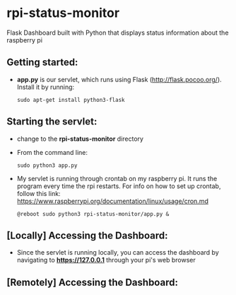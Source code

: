 # rpi-status-monitor
Flask Dashboard built with Python that displays status information about the raspberry pi

## Getting started: ##
* **app.py** is our servlet, which runs using Flask (http://flask.pocoo.org/). Install it by running: 

  `sudo apt-get install python3-flask`

## Starting the servlet: ##
* change to the **rpi-status-monitor** directory
* From the command line:

  `sudo python3 app.py`
* My servlet is running through crontab on my raspberry pi. It runs the program every time the rpi restarts.
  For info on how to set up crontab, follow this link: https://www.raspberrypi.org/documentation/linux/usage/cron.md
  
  `@reboot sudo python3 rpi-status-monitor/app.py &`
  
## [Locally] Accessing the Dashboard: ##
* Since the servlet is running locally, you can access the dashboard by navigating to **https://127.0.0.1** through your pi's web browser

## [Remotely] Accessing the Dashboard: ##
